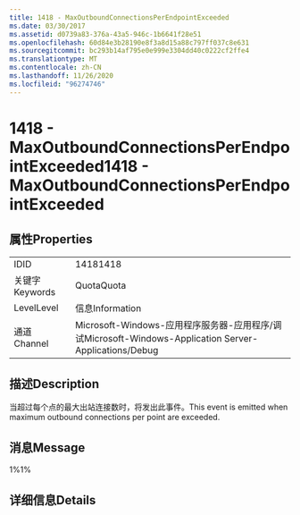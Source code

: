 ```yaml
---
title: 1418 - MaxOutboundConnectionsPerEndpointExceeded
ms.date: 03/30/2017
ms.assetid: d0739a83-376a-43a5-946c-1b6641f28e51
ms.openlocfilehash: 60d84e3b28190e8f3a8d15a88c797ff037c8e631
ms.sourcegitcommit: bc293b14af795e0e999e3304dd40c0222cf2ffe4
ms.translationtype: MT
ms.contentlocale: zh-CN
ms.lasthandoff: 11/26/2020
ms.locfileid: "96274746"
---
```

# <a name="1418---maxoutboundconnectionsperendpointexceeded"></a><span data-ttu-id="8e89e-102">1418 - MaxOutboundConnectionsPerEndpointExceeded</span><span class="sxs-lookup"><span data-stu-id="8e89e-102">1418 - MaxOutboundConnectionsPerEndpointExceeded</span></span>

## <a name="properties"></a><span data-ttu-id="8e89e-103">属性</span><span class="sxs-lookup"><span data-stu-id="8e89e-103">Properties</span></span>  
  
|||  
|-|-|  
|<span data-ttu-id="8e89e-104">ID</span><span class="sxs-lookup"><span data-stu-id="8e89e-104">ID</span></span>|<span data-ttu-id="8e89e-105">1418</span><span class="sxs-lookup"><span data-stu-id="8e89e-105">1418</span></span>|  
|<span data-ttu-id="8e89e-106">关键字</span><span class="sxs-lookup"><span data-stu-id="8e89e-106">Keywords</span></span>|<span data-ttu-id="8e89e-107">Quota</span><span class="sxs-lookup"><span data-stu-id="8e89e-107">Quota</span></span>|  
|<span data-ttu-id="8e89e-108">Level</span><span class="sxs-lookup"><span data-stu-id="8e89e-108">Level</span></span>|<span data-ttu-id="8e89e-109">信息</span><span class="sxs-lookup"><span data-stu-id="8e89e-109">Information</span></span>|  
|<span data-ttu-id="8e89e-110">通道</span><span class="sxs-lookup"><span data-stu-id="8e89e-110">Channel</span></span>|<span data-ttu-id="8e89e-111">Microsoft-Windows-应用程序服务器-应用程序/调试</span><span class="sxs-lookup"><span data-stu-id="8e89e-111">Microsoft-Windows-Application Server-Applications/Debug</span></span>|  
  
## <a name="description"></a><span data-ttu-id="8e89e-112">描述</span><span class="sxs-lookup"><span data-stu-id="8e89e-112">Description</span></span>  

 <span data-ttu-id="8e89e-113">当超过每个点的最大出站连接数时，将发出此事件。</span><span class="sxs-lookup"><span data-stu-id="8e89e-113">This event is emitted when maximum outbound connections per point are exceeded.</span></span>  
  
## <a name="message"></a><span data-ttu-id="8e89e-114">消息</span><span class="sxs-lookup"><span data-stu-id="8e89e-114">Message</span></span>  

 <span data-ttu-id="8e89e-115">1%</span><span class="sxs-lookup"><span data-stu-id="8e89e-115">1%</span></span>  
  
## <a name="details"></a><span data-ttu-id="8e89e-116">详细信息</span><span class="sxs-lookup"><span data-stu-id="8e89e-116">Details</span></span>
